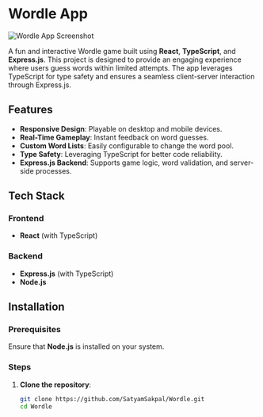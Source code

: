 # Wordle App

![Wordle App Screenshot](https://i.ibb.co/8NmNKTd/Wordle.png)

A fun and interactive Wordle game built using **React**, **TypeScript**, and **Express.js**. This project is designed to provide an engaging experience where users guess words within limited attempts. The app leverages TypeScript for type safety and ensures a seamless client-server interaction through Express.js.

## Features

- **Responsive Design**: Playable on desktop and mobile devices.
- **Real-Time Gameplay**: Instant feedback on word guesses.
- **Custom Word Lists**: Easily configurable to change the word pool.
- **Type Safety**: Leveraging TypeScript for better code reliability.
- **Express.js Backend**: Supports game logic, word validation, and server-side processes.

## Tech Stack

### Frontend
- **React** (with TypeScript)

### Backend
- **Express.js** (with TypeScript)
- **Node.js**

## Installation

### Prerequisites
Ensure that **Node.js** is installed on your system.

### Steps
1. **Clone the repository**:
   ```bash
   git clone https://github.com/SatyamSakpal/Wordle.git
   cd Wordle
